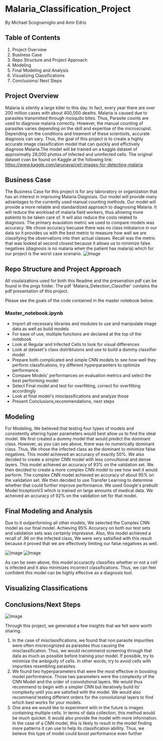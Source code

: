# Malaria_Classification_Project
By Michael Scognamiglio and Amir Edris 
## Table of Contents
1. Project Overview
1. Business Case 
1. Repo Structure and Project Approach
1. Modeling 
1. Final Modeling and Analysis
1. Visualizing Classifications
1. Conclusions/ Next Steps
## Project Overview
Malaria is silently a large killer to this day. In fact, every year there are over 200 million cases with about 400,000 deaths.
Malaria is caused due to parasites transmitted through mosquito bites. Thus, Parasite counts are used to diagnose malaria  correctly. However, the manual counting of parasites varies depending on the skill and expertise of the microscopist. Depending on the conditions and treament of these scientisits, accurate diagnosis can vary. Thus, the goal of this project is to create a highly accurate image classification model that can quickly and effictively diagnose Malaria.The model will be trained on a kaggle dataset of approximatly 28,000 photos of infected and uninfected cells. The original dataset cvan be found on Kaggle at the following link: https://www.kaggle.com/iarunava/cell-images-for-detecting-malaria
## Business Case 
The Business Case for this project is for any labroratory or organization that has an interest in improving Malaria Diagnosis. Our model will provide many advantages to the currently used manual counting methods. Our model will provide a more reliable and standardized approach to diagnosing Malaria. It will reduce the workload of malaria field workers, thus allowing more patients to be taken care of. It will also reduce the costs related to diagnosis. The primary evaulation metric we used to compare models was accuracy. We chose accuracy becuase there was no class imbalance in our data so it provides us with the best metric to measure how well we are classifying the observations into their actual classes. Recall was the metric that was looked at second closest because it allows us to minimize false negatives (diagnosis is no malaria when the patient has malaria) which for our project is the worst case scenario.
![Image](https://github.com/Scogs25/Malaria_Classification_Project/blob/main/pngs/Class_Distributions.png)

## Repo Structure and Project Approach
 All visulaizations used for both this Readme and the presenation pdf can be found in the pngs folder.
 The pdf 'Malaria_Detection_Classifier' contains the  pdf presentation of this project.
 
Please see the goals of the code contained in the master notebook below. 
 ### Master_notebook.ipynb
  - Import all necessary libraries and modules to use and manipulate image data as well as build  models
  - For ease of use, multiple functions are declared at the top of the notebook
  - Look at Regular and Infected Cells to look for visual differences
  - Look at dataset's class distribtuions and use to build a dummy classifier model
  - Prepare both complicated and simple CNN models to see how well they perform classfications, try different hyperparamters to optimize performance.
  - Compare Models' performances on evaluation metrics and select the best performing model
  - Select Final model and test for overfitting, correct for overfitting accordingly
  - Look at final model's misclassifications and analyze those
  - Present Conclusions,recommendations, next steps
 
## Modeling 
For Modeling, We believed that testing four types of models and consistently altering hyper parameters would best allow us to find the ideal model. We first created a dummy model that would predict the dominant class. However, as you can see above, there was no numerically dominant class. Thus, We chose the infected class as the dominant to minimize false negatives. This model achieved an accuracy of exactly 50%. We also decided to create a simpler CNN model with less convultional and dense layers. This model achieved an accuracy of 93% on the validation set. We then decided to create a more complex CNN model to see how well it would perform. The complex CNN model achieved an accuracy of about 95% on the validation set. We then decided to use Transfer Learning to determine whether that could further improve performance. We used Google's prebuilt Model InceptionV3 which is trained on large amounts of medical data.  We acheived an accuracy of 92% on the validation set for that model.

## Final Modeling and Analysis 
Due to it outperforming all other models, We selected the Complex CNN model as our final model. Achieving 95% Accuracy on both our test sets and validation sets was certainly impressive. Also, this model achieved a recall of .96 on the infected class, We were very satisified with this result because it proved that we are effectively limiting our false negatives as well.

![Image](https://github.com/Scogs25/Malaria_Classification_Project/blob/main/pngs/Final_model_Accuraccy_curve.png)
![Image](https://github.com/Scogs25/Malaria_Classification_Project/blob/main/pngs/Final_model_Confusion_Matrix.png)

As can be seen above, this model accuractly classifies whether or not a cell is infected and it also minimizes incorrect classifications. Thus, we can feel confident this model can be highly effective as a diagnosis tool.

## Visualizing Classifications 

## Conclusions/Next Steps 
![Image](https://github.com/Scogs25/Malaria_Classification_Project/blob/main/pngs/Modeling_Accuracy_Comparisons.png)

Through this project, we generated a few insights that we felt were worth sharing.

1. In the case of misclassifications, we found that non parasite impurities were often misrecognized as parasites thus causing the misclassification. Thus, we would recommend screening through that data as much as possible before training your model. If possible, try to minimize the ambiguity of cells. In other words, try to avoid cells with impurities resembling parasites. 
1. We found two hyperparameters that were the most effective in boosting model performance. Those two parameters were the complexity of the CNN Model and the order of convolutional layers. We would thus recommend to begin with a simpler CNN but iteratively build its' complexity until you are satisfied with the model. We would also recommend testing different orders for the convolutional layers to find which best works for your models. 
1. One area we would like to experiment with in the future is images containing multiple cells. In terms of data collection, this method would be much quicker. It would also provide the model with more information. In the case of a CNN model, this is likely to result in the model finding more patterns it can use to help its classification abillity. Thus, we believe this type of model could boost performance even further
